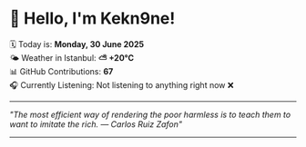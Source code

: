 # 👋 Hello, I'm Kekn9ne!

🗓️ Today is: **Monday, 30 June 2025**  
🌤️ Weather in Istanbul: **⛅️  +20°C**  
📊 GitHub Contributions: **67**  
🎧 Currently Listening: Not listening to anything right now ❌

---

_"The most efficient way of rendering the poor harmless is to teach them to want to imitate the rich. — *Carlos Ruiz Zafon*"_

---

